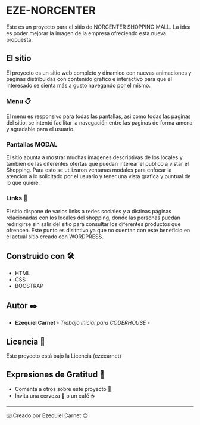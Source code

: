 # EZE-NORCENTER
Este es un proyecto para el sitio de NORCENTER SHOPPING MALL. La idea es poder mejorar la imagen de la empresa ofreciendo esta nueva propuesta. 

## El sitio 

El proyecto es un sitio web completo y dinamico con nuevas animaciones y páginas distribuidas con contenido grafico e interactivo para que el interesado se sienta más a gusto navegando por el mismo.


### Menu 📋

El menu es responsivo para todas las pantallas, asi como todas las paginas del sitio. se intentó facilitar la navegación entre las paginas de forma amena y agradable para el usuario.


### Pantallas MODAL 

El sitio apunta a mostrar muchas imagenes descriptivas de los locales y tambien de las diferentes ofertas que puedan interear el publico a vistar el Shopping.
Para esto se utilizaron ventanas modales para enfocar la atencion a lo solicitado por el usuario y tener una vista grafica y puntual de lo que quiere.


### Links 🚀

El sitio dispone de varios links a redes sociales y a distinas páginas relacionadas con los locales del shopping, donde las personas puedan redirigirse sin salir del sitio para consultar los diferentes productos que ofrencen.
Este punto es disitntivo ya que no cuentan con este beneficio en el actual sitio creado con WORDPRESS.


## Construido con 🛠️

* HTML
* CSS
* BOOSTRAP

## Autor ✒️

* **Ezequiel Carnet** - *Trabajo Inicial para CODERHOUSE* - 

## Licencia 📄

Este proyecto está bajo la Licencia (ezecarnet) 

## Expresiones de Gratitud 🎁

* Comenta a otros sobre este proyecto 📢
* Invita una cerveza 🍺 o un café ☕  


---
⌨️ Creado por Ezequiel Carnet 😊
